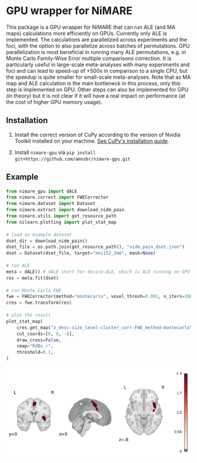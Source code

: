 # GPU wrapper for NiMARE

This package is a GPU wrapper for NiMARE that can run ALE (and MA maps) calculations more efficiently on GPUs. Currently only ALE is implemented. The calculations are parallelized across experiments and the foci, with the option to also parallelize across batches of permutations. GPU parallelization is most beneficial in running many ALE permutations, e.g. in Monte Carlo Family-Wise Error multiple comparisons correction. It is particularly useful in large-scale meta-analyses with many experiments and foci and can lead to speed-up of +500x in comparison to a single CPU, but the speedup is quite smaller for small-scale meta-analyses. Note that as MA map and ALE calculation is the main bottleneck in this process, only this step is implemented on GPU. Other steps can also be implemented for GPU (in theory) but it is not clear if it will have a real impact on performance (at the cost of higher GPU memory usage).

## Installation
1. Install the correct version of CuPy according to the version of Nvidia Toolkit installed on your machine. [See CuPy's installation guide](https://docs.cupy.dev/en/stable/install.html#installing-cupy).

2. Install `nimare-gpu` via `pip install git+https://github.com/amnsbr/nimare-gpu.git`

## Example
```python
from nimare_gpu import dALE
from nimare.correct import FWECorrector
from nimare.dataset import Dataset
from nimare.extract import download_nidm_pain
from nimare.utils import get_resource_path
from nilearn.plotting import plot_stat_map

# load an example dataset
dset_dir = download_nidm_pain()
dset_file = os.path.join(get_resource_path(), "nidm_pain_dset.json")
dset = Dataset(dset_file, target="mni152_2mm", mask=None)

# run ALE
meta = dALE() # dALE short for device-ALE, which is ALE running on GPU device
res = meta.fit(dset)

# run Monte Carlo FWE
fwe = FWECorrector(method="montecarlo", voxel_thresh=0.001, n_iters=100)
cres = fwe.transform(res)

# plot the result
plot_stat_map(
    cres.get_map("z_desc-size_level-cluster_corr-FWE_method-montecarlo"),
    cut_coords=[0, 0, -8],
    draw_cross=False,
    cmap="RdBu_r",
    threshold=0.1,
)
```
![result plot](image.png)